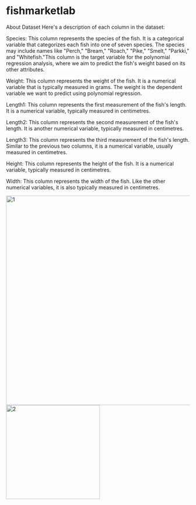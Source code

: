 # fishmarketlab

About Dataset Here's a description of each column in the dataset:

Species: This column represents the species of the fish. It is a categorical variable that categorizes each fish into one of seven species. The species may include names like "Perch," "Bream," "Roach," "Pike," "Smelt," "Parkki," and "Whitefish."This column is the target variable for the polynomial regression analysis, where we aim to predict the fish's weight based on its other attributes.

Weight: This column represents the weight of the fish. It is a numerical variable that is typically measured in grams. The weight is the dependent variable we want to predict using polynomial regression.

Length1: This column represents the first measurement of the fish's length. It is a numerical variable, typically measured in centimetres.

Length2: This column represents the second measurement of the fish's length. It is another numerical variable, typically measured in centimetres.

Length3: This column represents the third measurement of the fish's length. Similar to the previous two columns, it is a numerical variable, usually measured in centimetres.

Height: This column represents the height of the fish. It is a numerical variable, typically measured in centimetres.

Width: This column represents the width of the fish. Like the other numerical variables, it is also typically measured in centimetres.


<img width="572" alt="1" src="https://github.com/valuetech2/fishmarketlab/assets/157943305/3f4d2989-ffa6-4d14-bad4-2aada37bc4c2">









<img width="257" alt="2" src="https://github.com/valuetech2/fishmarketlab/assets/157943305/0f6cf1d0-5fb2-4415-85e2-898e7e3d86b3">
